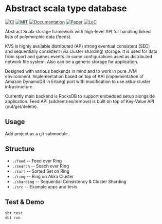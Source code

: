 # Abstract scala type database

[![CI](https://img.shields.io/github/workflow/status/zero-deps/kvs/ci)](https://github.com/zero-deps/kvs/actions/workflows/test.yml)
[![MIT](https://img.shields.io/github/license/zero-deps/kvs)](LICENSE)
[![Documentation](https://img.shields.io/badge/documentation-pdf-yellow)](kvs.pdf)
[![Paper](https://img.shields.io/badge/paper-pdf-lightgrey)](https://www.allthingsdistributed.com/files/amazon-dynamo-sosp2007.pdf)
[![LoC](https://img.shields.io/tokei/lines/github/zero-deps/kvs)](#)

Abstract Scala storage framework with high-level API for handling linked lists of polymorphic data (feeds).

KVS is highly available distributed (AP) strong eventual consistent (SEC) and sequentially consistent (via cluster sharding) storage. It is used for data from sport and games events. In some configurations used as distributed network file system. Also can be a generic storage for application.

Designed with various backends in mind and to work in pure JVM environment. Implementation based on top of KAI (implementation of Amazon DynamoDB in Erlang) port with modification to use akka-cluster infrastructure.

Currently main backend is RocksDB to support embedded setup alongside application. Feed API (add/entries/remove) is built on top of Key-Value API (put/get/delete).

## Usage

Add project as a git submodule.

## Structure

* `./feed` -- Feed over Ring
* `./search` -- Seach over Ring
* `./sort` -- Sorted Set on Ring
* `./ring` -- Ring on Akka Cluster
* `./sharding` -- Sequential Consistency & Cluster Sharding
* `./src` -- Example apps and tests

## Test & Demo

```bash
sbt test
sbt run
```
